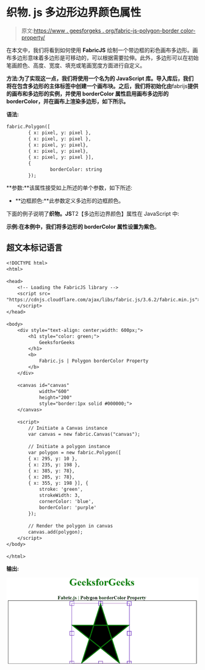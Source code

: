 # 织物. js 多边形边界颜色属性

> 原文:[https://www . geesforgeks . org/fabric-js-polygon-border color-property/](https://www.geeksforgeeks.org/fabric-js-polygon-bordercolor-property/)

在本文中，我们将看到如何使用 **FabricJS** 绘制一个带边框的彩色画布多边形。画布多边形意味着多边形是可移动的，可以根据需要拉伸。此外，多边形可以在初始笔画颜色、高度、宽度、填充或笔画宽度方面进行自定义。

**方法:**为了实现这一点，我们将使用一个名为**的 JavaScript 库。导入库后，我们将在包含多边形的主体标签中创建一个画布块。之后，我们将初始化由**fabrijs**提供的画布和多边形的实例，并使用 borderColor 属性启用画布多边形的 borderColor，并在画布上渲染多边形，如下所示。**

**语法:**

```
fabric.Polygon([ 
        { x: pixel, y: pixel }, 
        { x: pixel, y: pixel }, 
        { x: pixel, y: pixel}, 
        { x: pixel, y: pixel}, 
        { x: pixel, y: pixel }],
        {
                borderColor: string
        });
```

**参数:**该属性接受如上所述的单个参数，如下所述:

*   **边框颜色:**此参数定义多边形的边框颜色。

下面的例子说明了**织物。JS**T2【多边形边界颜色】属性在 JavaScript 中:

**示例:**在本例中，我们将多边形的 borderColor 属性设置为**紫色**。

## 超文本标记语言

```
<!DOCTYPE html> 
<html> 

<head> 
    <!-- Loading the FabricJS library -->
    <script src= 
"https://cdnjs.cloudflare.com/ajax/libs/fabric.js/3.6.2/fabric.min.js"> 
    </script> 
</head> 

<body> 
    <div style="text-align: center;width: 600px;"> 
        <h1 style="color: green;"> 
            GeeksforGeeks 
        </h1> 
        <b> 
            Fabric.js | Polygon borderColor Property 
        </b> 
    </div> 

    <canvas id="canvas"
            width="600"
            height="200"
            style="border:1px solid #000000;"> 
    </canvas> 

    <script> 
        // Initiate a Canvas instance 
        var canvas = new fabric.Canvas("canvas"); 

        // Initiate a polygon instance 
        var polygon = new fabric.Polygon([ 
        { x: 295, y: 10 }, 
        { x: 235, y: 198 }, 
        { x: 385, y: 78}, 
        { x: 205, y: 78}, 
        { x: 355, y: 198 }], { 
            stroke: 'green',  
            strokeWidth: 3,  
            cornerColor: 'blue',  
            borderColor: 'purple' 
        }); 

        // Render the polygon in canvas 
        canvas.add(polygon); 
    </script> 
</body> 

</html>
```

**输出:**

![](img/e0f394fb67f6e5408d1e0fccdd5c269d.png)